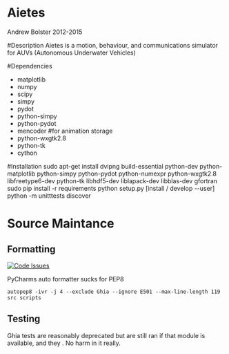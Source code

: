 Aietes
======
Andrew Bolster 2012-2015

#Description
Aietes is a motion, behaviour, and communications simulator for AUVs (Autonomous Underwater Vehicles)

#Dependencies
* matplotlib
* numpy
* scipy
* simpy
* pydot
* python-simpy
* python-pydot
* mencoder #for animation storage
* python-wxgtk2.8
* python-tk
* cython

#Installation
    sudo apt-get install dvipng build-essential python-dev python-matplotlib python-simpy python-pydot python-numexpr python-wxgtk2.8 libfreetype6-dev python-tk libhdf5-dev liblapack-dev libblas-dev gfortran
    sudo pip install -r requirements
    python setup.py [install / develop --user]
    python -m unitttests discover

# Source Maintance 

## Formatting 

[![Code Issues](http://www.quantifiedcode.com/api/v1/project/78cdaccc129f4d878cc319a938186212/badge.svg)](http://www.quantifiedcode.com/app/project/78cdaccc129f4d878cc319a938186212)

PyCharms auto formatter sucks for PEP8

    autopep8 -ivr -j 4 --exclude Ghia --ignore E501 --max-line-length 119 src scripts   

## Testing

Ghia tests are reasonably deprecated but are still ran if that module is available, and they . No harm in it really.


